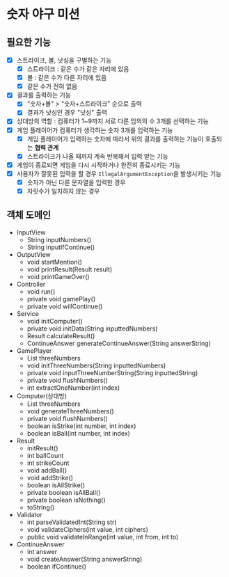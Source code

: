 # 숫자 야구 미션
## 필요한 기능
- [x] 스트라이크, 볼, 낫싱을 구별하는 기능
  - [x] 스트라이크 : 같은 수가 같은 자리에 있음
  - [x] 볼 : 같은 수가 다른 자리에 있음
  - [x] 같은 수가 전혀 없음
- [x] 결과를 출력하는 기능
  - [x] "숫자+볼" > "숫자+스트라이크" 순으로 출력
  - [x] 결과가 낫싱인 경우 "낫싱" 출력
- [x] 상대방의 역할 : 컴퓨터가 1~9까지 서로 다른 임의의 수 3개를 선택하는 기능
- [x] 게임 플레이어가 컴퓨터가 생각하는 숫자 3개를 입력하는 기능
  - [x] 게임 플레이어가 입력하는 숫자에 따라서 위의 결과를 출력하는 기능이 호출되는 **협력 관계**
  - [x] 스트라이크가 나올 때까지 계속 반복해서 입력 받는 기능
- [x] 게임이 종료되면 게임을 다시 시작하거나 완전히 종료시키는 기능
- [x] 사용자가 잘못된 입력을 할 경우 `IllegalArgumentException`을 발생시키는 기능
  - [x] 숫자가 아닌 다른 문자열을 입력한 경우
  - [x] 자릿수가 일치하지 않는 경우

## 객체 도메인
* InputView
  * String inputNumbers()
  * String inputIfContinue()
* OutputView
  * void startMention()
  * void printResult(Result result)
  * void printGameOver()
* Controller
  * void run()
  * private void gamePlay()
  * private void willContinue()
* Service
  * void initComputer()
  * private void initData(String inputtedNumbers)
  * Result calculateResult()
  * ContinueAnswer generateContinueAnswer(String answerString)
* GamePlayer
  * List<Integer> threeNumbers
  * void initThreeNumbers(String inputtedNumbers)
  * private void inputThreeNumberString(String inputtedString)
  * private void flushNumbers()
  * int extractOneNumber(int index)
* Computer(상대방)
  * List<Integer> threeNumbers
  * void generateThreeNumbers()
  * private void flushNumbers()
  * boolean isStrike(int number, int index)
  * boolean isBall(int number, int index)
* Result
  * initResult() 
  * int ballCount
  * int strikeCount
  * void addBall()
  * void addStrike()
  * boolean isAllStrike()
  * private boolean isAllBall()
  * private boolean isNothing()
  * toString()
* Validator
  * int parseValidatedInt(String str)
  * void validateCiphers(int value, int ciphers)
  * public void validateInRange(int value, int from, int to)
* ContinueAnswer
  * int answer
  * void createAnswer(String answerString)
  * boolean ifContinue()